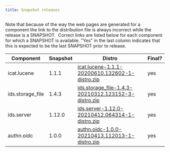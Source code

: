 ```yaml
---
title: Snapshot releases
---
```


Note that because of the way the web pages are generated for a component
the link to the distribution file is always incorrect while the release
is a SNAPSHOT.  Correct links are listed below for each component for
which a SNAPSHOT is available. "Yes" in the last column indicates that
this is expected to be the last SNAPSHOT prior to release.

| Component        | Snapshot | Distro                                                                                                                                                                                         | Final? |
| ---------------- | -------- | ---------------------------------------------------------------------------------------------------------------------------------------------------------------------------------------------- | ------ |
| icat.lucene      | 1.1.1    | [ icat.lucene-1.1.1-20200610.132602-1-distro.zip ](https://repo.icatproject.org/repo/org/icatproject/icat.lucene/1.1.1-SNAPSHOT/icat.lucene-1.1.1-20200610.132602-1-distro.zip)                | yes    |
| ids.storage_file | 1.4.3    | [ ids.storage_file-1.4.3-20210312.123152-3-distro.zip ](https://repo.icatproject.org/repo/org/icatproject/ids.storage_file/1.4.3-SNAPSHOT/ids.storage_file-1.4.3-20210312.123152-3-distro.zip) | yes    |
| ids.server       | 1.12.0   | [ ids.server-1.12.0-20210412.064314-1-distro.zip ](https://repo.icatproject.org/repo/org/icatproject/ids.server/1.12.0-SNAPSHOT/ids.server-1.12.0-20210412.064314-1-distro.zip)                | yes    |
| authn.oidc       | 1.0.0    | [ authn.oidc-1.0.0-20210413.112013-1-distro.zip ](https://repo.icatproject.org/repo/org/icatproject/authn.oidc/1.0.0-SNAPSHOT/authn.oidc-1.0.0-20210413.112013-1-distro.zip)                   | yes    |
